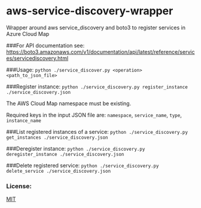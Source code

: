 aws-service-discovery-wrapper
=============================

Wrapper around aws service_discovery and boto3 to register services in Azure Cloud Map

###For API documentation see:
https://boto3.amazonaws.com/v1/documentation/api/latest/reference/services/servicediscovery.html

###Usage:
```python ./service_discover.py <operation> <path_to_json_file>```

###Register instance:
```python ./service_discovery.py register_instance ./service_discovery.json```

The AWS Cloud Map namespace must be existing.

Required keys in the input JSON file are: `namespace`, `service_name`, `type`, `instance_name`

###List registered instances of a service:
```python ./service_discovery.py get_instances ./service_discovery.json```

###Deregister instance:
```python ./service_discovery.py deregister_instance ./service_discovery.json```

###Delete registered service:
```python ./service_discovery.py delete_service ./service_discovery.json```


### License:
[MIT](./LICENSE)
